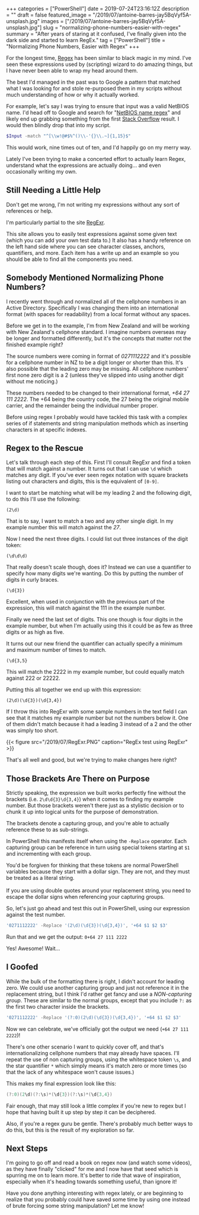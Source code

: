 +++
categories = ["PowerShell"]
date = 2019-07-24T23:16:12Z
description = ""
draft = false
featured_image = "/2019/07/antoine-barres-jay5BqVyf5A-unsplash.jpg"
images = ["/2019/07/antoine-barres-jay5BqVyf5A-unsplash.jpg"]
slug = "normalizing-phone-numbers-easier-with-regex"
summary = "After years of staring at it confused, I've finally given into the dark side and started to learn RegEx."
tag = ["PowerShell"]
title = "Normalizing Phone Numbers, Easier with Regex"
+++


For the longest time, [Regex](https://en.wikipedia.org/wiki/Regular_expression) has been similar to black magic in my mind. I've seen these expressions used by (scripting) wizard to do amazing things, but I have never been able to wrap my head around them.

The best I'd managed in the past was to Google a pattern that matched what I was looking for and stole re-purposed them in my scripts without much understanding of how or why it actually worked.

For example, let's say I was trying to ensure that input was a valid NetBIOS name. I'd head off to Google and search for "[NetBIOS name regex](http://lmgtfy.com/?q=NetBIOS+name+regex)" and likely end up grabbing something from the first [Stack Overflow](https://stackoverflow.com/questions/24095272/netbios-name-regular-expression) result. I would then blindly drop that into my script.

```powershell
$Input -match "^[\\w!@#$%^()\\-'{}\\.~]{1,15}$"
```

This would work, nine times out of ten, and I'd happily go on my merry way.

Lately I've been trying to make a concerted effort to actually learn Regex, understand what the expressions are actually doing... and even occasionally writing my own.

## Still Needing a Little Help

Don't get me wrong, I'm not writing my expressions without any sort of references or help.

I'm particularly partial to the site [RegExr](https://regexr.com/).

This site allows you to easily test expressions against some given text (which you can add your own test data to.) It also has a handy reference on the left hand side where you can see character classes, anchors, quantifiers, and more. Each item has a write up and an example so you should be able to find all the components you need.

## Somebody Mentioned Normalizing Phone Numbers?

I recently went through and normalized all of the cellphone numbers in an Active Directory. Specifically I was changing them into an international format (with spaces for readability) from a local format without any spaces.

Before we get in to the example, I'm from New Zealand and will be working with New Zealand's cellphone standard. I imagine numbers overseas may be longer and formatted differently, but it's the concepts that matter not the finished example right?

The source numbers were coming in format of _0271112222_ and it's possible for a cellphone number in NZ to be a digit longer or shorter than this. It's also possible that the leading zero may be missing. All cellphone numbers' first none zero digit is a 2 (unless they've slipped into using another digit without me noticing.)

These numbers needed to be changed to their international format, _+64 27 111 2222_. The +64 being the country code, the 27 being the original mobile carrier, and the remainder being the individual number proper.

Before using regex I probably would have tackled this task with a complex series of if statements and string manipulation methods which as inserting characters in at specific indexes.

## Regex to the Rescue

Let's talk through each step of this. First I'll consult RegExr and find a token that will match against a number. It turns out that I can use `\d` which matches any digit. If you've ever seen regex notation with square brackets listing out characters and digits, this is the equivalent of `[0-9]`.

I want to start be matching what will be my leading 2 and the following digit, to do this I'll use the following:

```
(2\d)
```

That is to say, I want to match a two and any other single digit. In my example number this will match against the _27_.

Now I need the next three digits. I could list out three instances of the digit token:

```
(\d\d\d)
```

That really doesn't scale though, does it? Instead we can use a quantifier to specify how many digits we're wanting. Do this by putting the number of digits in curly braces.

```
(\d{3})
```

Excellent, when used in conjunction with the previous part of the expression, this will match against the 111 in the example number.

Finally we need the last set of digits. This one though is four digits in the example number, but when I'm actually using this it could be as few as three digits or as high as five.

It turns out our new friend the quantifier can actually specify a minimum and maximum number of times to match.

```
(\d{3,5}
```

This will match the 2222 in my example number, but could equally match against 222 or 22222.

Putting this all together we end up with this expression:

```
(2\d)(\d{3})(\d{3,4})
```

If I throw this into RegExr with some sample numbers in the text field I can see that it matches my example number but not the numbers below it. One of them didn't match because it had a leading 3 instead of a 2 and the other was simply too short.

{{< figure src="/2019/07/RegExr.PNG" caption="RegEx test using RegExr" >}}

That's all well and good, but we're trying to make changes here right?

## Those Brackets Are There on Purpose

Strictly speaking, the expression we built works perfectly fine without the brackets (i.e. `2\d\d{3}\d{3,4}`) when it comes to finding my example number. But those brackets weren't there just as a stylistic decision or to chunk it up into logical units for the purpose of demonstration.

The brackets denote a capturing group, and you're able to actually reference these to as sub-strings.

In PowerShell this manifests itself when using the `-Replace` operator. Each capturing group can be reference in turn using special tokens starting at `$1` and incrementing with each group.

<p class="warning">You'd be forgiven for thinking that these tokens are normal PowerShell variables because they start with a dollar sign. They are not, and they must be treated as a literal string.
<br /><br />
If you are using double quotes around your replacement string, you need to escape the dollar signs when referencing your capturing groups.</p>

So, let's just go ahead and test this out in PowerShell, using our expression against the test number.

```powershell
'0271112222' -Replace '(2\d)(\d{3})(\d{3,4})', '+64 $1 $2 $3'
```

Run that and we get the output: `0+64 27 111 2222`

Yes! Awesome! Wait...

## I Goofed

While the bulk of the formatting there is right, I didn't account for leading zero. We could use another capturing group and just not reference it in the replacement string, but I think I'd rather get fancy and use a _NON-capturing group_. These are similar to the normal groups, except that you include `?:` as the first two character inside the brackets.

```powershell
'0271112222' -Replace '(?:0)(2\d)(\d{3})(\d{3,4})', '+64 $1 $2 $3'
```

Now we can celebrate, we've officially got the output we need (`+64 27 111 2222`)!

There's one other scenario I want to quickly cover off, and that's internationalizing cellphone numbers that may already have spaces. I'll repeat the use of non capturing groups, using the whitespace token `\s`, and the star quantifier `*` which simply means it's match zero or more times (so that the lack of any whitespace won't cause issues.)

This makes my final expression look like this:

```powershell
(?:0)(2\d)(?:\s)*(\d{3})(?:\s)*(\d{3,4})
```

Fair enough, that may still look a little complex if you're new to regex but I hope that having built it up step by step it can be deciphered.

Also, if you're a regex guru be gentle. There's probably much better ways to do this, but this is the result of my exploration so far.

## Next Steps

I'm going to go off and read a book on regex now (and watch some videos), as they have finally "clicked" for me and I now have that seed which is spurring me on to learn more. It's better to ride that wave of inspiration, especially when it's heading towards something useful, than ignore it!

Have you done anything interesting with regex lately, or are beginning to realize that you probably could have saved some time by using one instead of brute forcing some string manipulation? Let me know!


